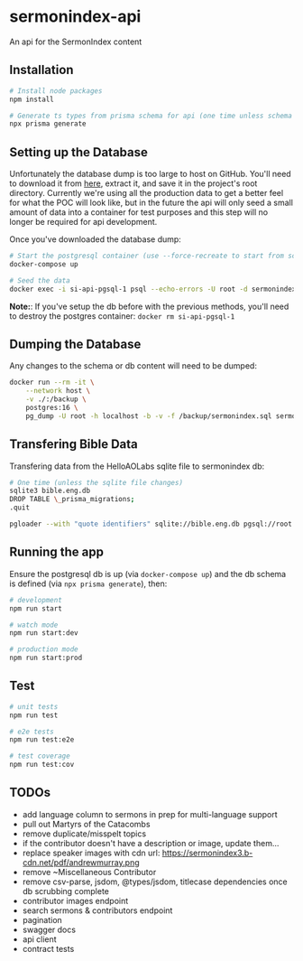 # sermonindex-api

An api for the SermonIndex content

## Installation

```bash
# Install node packages
npm install

# Generate ts types from prisma schema for api (one time unless schema changes)
npx prisma generate
```

## Setting up the Database

Unfortunately the database dump is too large to host on GitHub. You'll need to download it from [here](https://drive.google.com/file/d/16DLt8Qvst6wHuNWl5kAEmw5cs7Bs6qVx/view?usp=drive_link), extract it, and save it in the project's root directory. Currently we're using all the production data to get a better feel for what the POC will look like, but in the future the api will only seed a small amount of data into a container for test purposes and this step will no longer be required for api development.

Once you've downloaded the database dump:

```bash
# Start the postgresql container (use --force-recreate to start from scratch)
docker-compose up

# Seed the data
docker exec -i si-api-pgsql-1 psql --echo-errors -U root -d sermonindex_local < ./sermonindex.sql
```

**Note:**: If you've setup the db before with the previous methods, you'll need to destroy the postgres container: `docker rm si-api-pgsql-1`

## Dumping the Database

Any changes to the schema or db content will need to be dumped:

```bash
docker run --rm -it \
    --network host \
    -v ./:/backup \
    postgres:16 \
    pg_dump -U root -h localhost -b -v -f /backup/sermonindex.sql sermonindex_local
```

## Transfering Bible Data

Transfering data from the HelloAOLabs sqlite file to sermonindex db:

```sh
# One time (unless the sqlite file changes)
sqlite3 bible.eng.db
DROP TABLE \_prisma_migrations;
.quit

pgloader --with "quote identifiers" sqlite://bible.eng.db pgsql://root:root@localhost/sermonindex_local
```

## Running the app

Ensure the postgresql db is up (via `docker-compose up`) and the db schema is defined (via `npx prisma generate`), then:

```bash
# development
npm run start

# watch mode
npm run start:dev

# production mode
npm run start:prod
```

## Test

```bash
# unit tests
npm run test

# e2e tests
npm run test:e2e

# test coverage
npm run test:cov
```

## TODOs

- add language column to sermons in prep for multi-language support
- pull out Martyrs of the Catacombs
- remove duplicate/misspelt topics
- if the contributor doesn't have a description or image, update them...
- replace speaker images with cdn url: https://sermonindex3.b-cdn.net/pdf/andrewmurray.png
- remove ~Miscellaneous Contributor
- remove csv-parse, jsdom, @types/jsdom, titlecase dependencies once db scrubbing complete
- contributor images endpoint
- search sermons & contributors endpoint
- pagination
- swagger docs
- api client
- contract tests
